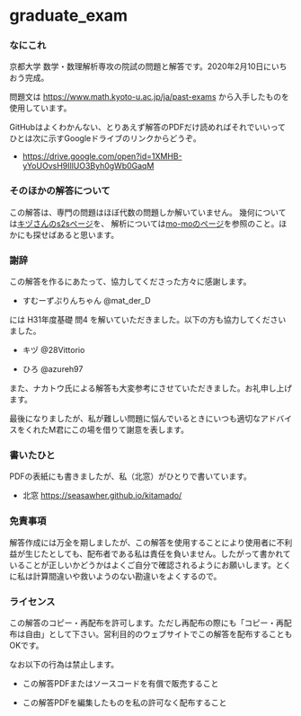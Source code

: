 # graduate_exam
### なにこれ
京都大学 数学・数理解析専攻の院試の問題と解答です。2020年2月10日にいちおう完成。

問題文は
https://www.math.kyoto-u.ac.jp/ja/past-exams
から入手したものを使用しています。

GitHubはよくわかんない、とりあえず解答のPDFだけ読めればそれでいいってひとは次に示すGoogleドライブのリンクからどうぞ。

* https://drive.google.com/open?id=1XMHB-yYoUOvsH9IllUO3Byh0gWb0GaqM

### そのほかの解答について
この解答は、専門の問題はほぼ代数の問題しか解いていません。
幾何については[キヅさんのs2sページ](http://s2s.undefin.net/wiki/?%E6%9C%A8%E6%B4%A5)を、
解析については[mo-moのページ](https://sites.google.com/view/kmath-grad-answer)を参照のこと。ほかにも探せばあると思います。


### 謝辞 
この解答を作るにあたって、協力してくださった方々に感謝します。

- すむーずぷりんちゃん @mat_der_D　

には H31年度基礎 問4 を解いていただきました。以下の方も協力してくださいました。

- キヅ @28Vittorio　

- ひろ @azureh97

また、ナカトウ氏による解答も大変参考にさせていただきました。お礼申し上げます。

最後になりましたが、私が難しい問題に悩んでいるときにいつも適切なアドバイスをくれたM君にこの場を借りて謝意を表します。

### 書いたひと
PDFの表紙にも書きましたが、私（北窓）がひとりで書いています。
- 北窓 https://seasawher.github.io/kitamado/

### 免責事項
解答作成には万全を期しましたが、この解答を使用することにより使用者に不利益が生じたとしても、配布者である私は責任を負いません。したがって書かれていることが正しいかどうかはよくご自分で確認されるようにお願いします。とくに私は計算間違いや救いようのない勘違いをよくするので。

### ライセンス
この解答のコピー・再配布を許可します。ただし再配布の際にも「コピー・再配布は自由」として下さい。営利目的のウェブサイトでこの解答を配布することもOKです。

なお以下の行為は禁止します。

* この解答PDFまたはソースコードを有償で販売すること

* この解答PDFを編集したものを私の許可なく配布すること




